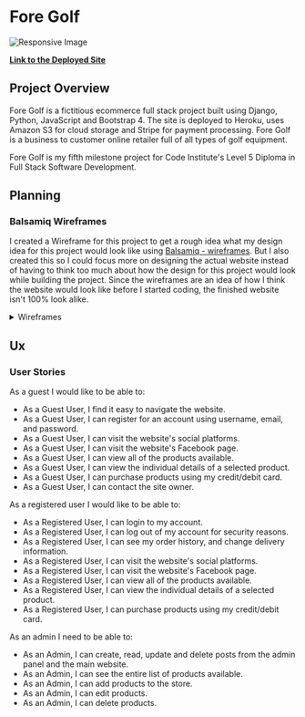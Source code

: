 # **Fore Golf**

![Responsive Image]()

**[Link to the Deployed Site]()**

## Project Overview

Fore Golf is a fictitious ecommerce full stack project built using Django, Python, JavaScript and Bootstrap 4. The site is deployed to Heroku, uses Amazon S3 for cloud storage and Stripe for payment processing. Fore Golf is a business to customer online retailer full of all types of golf equipment.

Fore Golf is my fifth milestone project for Code Institute's Level 5 Diploma in Full Stack Software Development.
<br/>

## Planning
### Balsamiq Wireframes
 
I created a Wireframe for this project to get a rough idea what my design idea for this project would look like using [Balsamiq - wireframes](https://balsamiq.com/). But I also created this so I could focus more on designing the actual website instead of having to think too much about how the design for this project would look while building the project.
Since the wireframes are an idea of how I think the website would look like before I started coding, the finished website isn't 100% look alike.

<details>
<summary>Wireframes</summary>

![home page]()
![product page]()
![product detail page]()
![shopping bag page]()
</details>


## Ux
### User Stories

As a guest I would like to be able to:
 
* As a Guest User, I find it easy to navigate the website.
* As a Guest User, I can register for an account using username, email, and password.
* As a Guest User, I can visit the website's social platforms.
* As a Guest User, I can visit the website's Facebook page.
* As a Guest User, I can view all of the products available.
* As a Guest User, I can view the individual details of a selected product.
* As a Guest User, I can purchase products using my credit/debit card.
* As a Guest User, I can contact the site owner.
 
As a registered user I would like to be able to:
 
* As a Registered User, I can login to my account.
* As a Registered User, I can log out of my account for security reasons.
* As a Registered User, I can see my order history, and change delivery information.
* As a Registered User, I can visit the website's social platforms.
* As a Registered User, I can visit the website's Facebook page.
* As a Registered User, I can view all of the products available.
* As a Registered User, I can view the individual details of a selected product.
* As a Registered User, I can purchase products using my credit/debit card.
 
As an admin I need to be able to:
 
* As an Admin, I can create, read, update and delete posts from the admin panel and the main website.
* As an Admin, I can see the entire list of products available.
* As an Admin, I can add products to the store.
* As an Admin, I can edit products.
* As an Admin, I can delete products.
